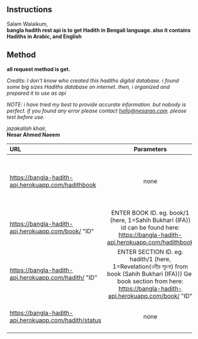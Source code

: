 ## Instructions  
Salam Walaikum,  
**bangla hadith rest api is to get Hadith in Bengali language. also it contains Hadiths in Arabic, and English**  


## Method  


**all request method is get.** 


*Credits: I don't know who created this hadiths digital database. i found some big sizes Hadiths database on internet. then, i organized and prepared it to use as api*  

*NOTE: i have tried my best to provide accurate information. but nobody is perfect. if you found any error please contact hello@nesaran.com. please test before use.*  


*jazakallah khair,*  
**Nesar Ahmed Naeem**  


| URL | Parameters | Details | Example | 
| :---         |     :---:      |          :--- |          :--- |
| https://bangla-hadith-api.herokuapp.com/hadithbook   | none     | get list of hadiths book available on my server    | https://bangla-hadith-api.herokuapp.com/hadithbook
| https://bangla-hadith-api.herokuapp.com/book/ "ID"   | ENTER BOOK ID.  eg. book/1 (here, 1=Sahih Bukhari (IFA)) id can be found here: https://bangla-hadith-api.herokuapp.com/hadithbook    | get list of hadith book data.    | https://bangla-hadith-api.herokuapp.com/book/1
| https://bangla-hadith-api.herokuapp.com/hadith/ "ID"   | ENTER SECTION ID.  eg. hadith/1 (here, 1=Revelation(ওহীর সূচনা) from book (Sahih Bukhari (IFA)))  Get book section from here: https://bangla-hadith-api.herokuapp.com/book/ "ID"  | get hadith by section id    | https://bangla-hadith-api.herokuapp.com/hadith/1
| https://bangla-hadith-api.herokuapp.com/hadith/status   | none | get hadith status code    | https://bangla-hadith-api.herokuapp.com/hadith/status
